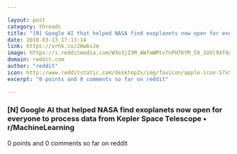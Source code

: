 ```yaml
---

layout: post
category: threads
title: "[N] Google AI that helped NASA find exoplanets now open for everyone to process data from Kepler Space Telescope"
date: 2018-03-13 17:13:14
link: https://vrhk.co/2Hw6sJm
image: https://i.redditmedia.com/W3o3jZ3M_AWfmWMtvTnPH7KYM_59_2UXl9Xf4grwE-4.jpg?w=320&s=48a3bf3fcd46ef95ae05eb3803f6556b
domain: reddit.com
author: "reddit"
icon: http://www.redditstatic.com/desktop2x/img/favicon/apple-icon-57x57.png
excerpt: "0 points and 0 comments so far on reddit"

---
```


### [N] Google AI that helped NASA find exoplanets now open for everyone to process data from Kepler Space Telescope • r/MachineLearning

0 points and 0 comments so far on reddit